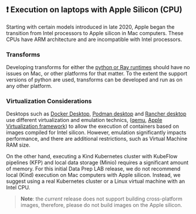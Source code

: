 ## &#x2757; Execution on laptops with Apple Silicon (CPU)
Starting with certain models introduced in late 2020, Apple began the transition from Intel processors to Apple silicon in Mac computers.
These CPUs have ARM architecture and are incompatible with Intel processors. 

### Transforms
Developing transforms for either the [python or Ray runtimes](../data-processing-lib/doc/transform-runtimes.md) should have no issues on Mac,
or other platforms for that matter.
To the extent the support versions of python are used, transforms can be developed and run as on any other platform.
 
### Virtualization Considerations

Desktops such as [Docker Desktop](https://www.docker.com/products/docker-desktop/),
[Podman desktop](https://podman-desktop.io/) and [Rancher desktop](https://docs.rancherdesktop.io/) use different virtualization and emulation technics,
([qemu](https://www.qemu.org/), [Apple Virtualization framework](https://developer.apple.com/documentation/virtualization))
to allow the execution of containers based on images compiled for Intel silicon. However, emulation significantly
impacts performance, and there are additional restrictions, such as Virtual Machine RAM size.

On the other hand, executing a Kind Kubernetes cluster with KubeFlow pipelines (KFP) and local data storage (Minio)
requires a significant amount of memory. For this initial Data Prep LAB release, we do not recommend local (Kind)
execution on Mac computers with Apple silicon. Instead, we suggest using a real Kubernetes cluster or a Linux virtual
machine with an Intel CPU.

> **Note**: the *current* release does not support building cross-platform images, therefore, please do not build images 
on the Apple silicon. 
